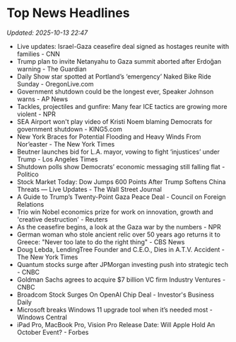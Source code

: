 # Top News Headlines

_Updated: 2025-10-13 22:47_

- Live updates: Israel-Gaza ceasefire deal signed as hostages reunite with families - CNN
- Trump plan to invite Netanyahu to Gaza summit aborted after Erdoğan warning - The Guardian
- Daily Show star spotted at Portland’s ‘emergency’ Naked Bike Ride Sunday - OregonLive.com
- Government shutdown could be the longest ever, Speaker Johnson warns - AP News
- Tackles, projectiles and gunfire: Many fear ICE tactics are growing more violent - NPR
- SEA Airport won't play video of Kristi Noem blaming Democrats for government shutdown - KING5.com
- New York Braces for Potential Flooding and Heavy Winds From Nor’easter - The New York Times
- Beutner launches bid for L.A. mayor, vowing to fight ‘injustices’ under Trump - Los Angeles Times
- Shutdown polls show Democrats’ economic messaging still falling flat - Politico
- Stock Market Today: Dow Jumps 600 Points After Trump Softens China Threats — Live Updates - The Wall Street Journal
- A Guide to Trump’s Twenty-Point Gaza Peace Deal - Council on Foreign Relations
- Trio win Nobel economics prize for work on innovation, growth and 'creative destruction' - Reuters
- As the ceasefire begins, a look at the Gaza war by the numbers - NPR
- German woman who stole ancient relic over 50 years ago returns it to Greece: "Never too late to do the right thing" - CBS News
- Doug Lebda, LendingTree Founder and C.E.O., Dies in A.T.V. Accident - The New York Times
- Quantum stocks surge after JPMorgan investing push into strategic tech - CNBC
- Goldman Sachs agrees to acquire $7 billion VC firm Industry Ventures - CNBC
- Broadcom Stock Surges On OpenAI Chip Deal - Investor's Business Daily
- Microsoft breaks Windows 11 upgrade tool when it’s needed most - Windows Central
- iPad Pro, MacBook Pro, Vision Pro Release Date: Will Apple Hold An October Event? - Forbes